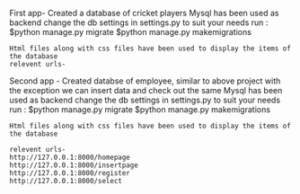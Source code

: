 First app-
    Created a database of cricket players
    Mysql has been used as backend
    change the db settings in settings.py to suit your needs
    run :
        $python manage.py migrate
        $python manage.py makemigrations

    Html files along with css files have been used to display the items of the database
    relevent urls-
    

Second app - 
    Created databse of employee, similar to above project with the exception we can insert data and check out the same
    Mysql has been used as backend
    change the db settings in settings.py to suit your needs
    run :
        $python manage.py migrate
        $python manage.py makemigrations

    Html files along with css files have been used to display the items of the database
    
    relevent urls-
    http://127.0.0.1:8000/homepage
    http://127.0.0.1:8000/insertpage
    http://127.0.0.1:8000/register
    http://127.0.0.1:8000/select
    
    
